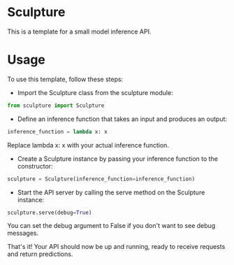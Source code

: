 # Sculpture

This is a template for a small model inference API.

# Usage

To use this template, follow these steps:

* Import the Sculpture class from the sculpture module:

```python
from sculpture import Sculpture
```

* Define an inference function that takes an input and produces an output:

```python
inference_function = lambda x: x
```

Replace lambda x: x with your actual inference function.

* Create a Sculpture instance by passing your inference function to the constructor:

```python
sculpture = Sculpture(inference_function=inference_function)
```

* Start the API server by calling the serve method on the Sculpture instance:

```python
sculpture.serve(debug=True)
```

You can set the debug argument to False if you don't want to see debug messages.

That's it! Your API should now be up and running, ready to receive requests and return predictions.



